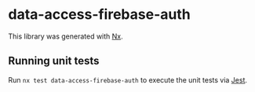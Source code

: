 # data-access-firebase-auth

This library was generated with [Nx](https://nx.dev).

## Running unit tests

Run `nx test data-access-firebase-auth` to execute the unit tests via [Jest](https://jestjs.io).
